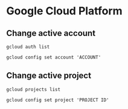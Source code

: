 # Google Cloud Platform


## Change active account

`gcloud auth list`

`gcloud config set account 'ACCOUNT'`

## Change active project

`gcloud projects list`

`gcloud config set project 'PROJECT ID'`
